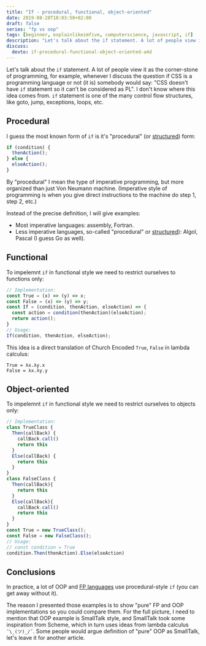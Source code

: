 ```yaml
---
title: "If - procedural, functional, object-oriented"
date: 2019-08-28T18:03:50+02:00
draft: false
series: "fp vs oop"
tags: [beginner, explainlikeimfive, computerscience, javascript, if]
description: "Let's talk about the if statement. A lot of people view it as the corner-stone of programming"
discuss:
  devto: if-procedural-functional-object-oriented-a4d
---
```


Let's talk about the `if` statement. A lot of people view it as the corner-stone of programming, for example, whenever I discuss the question if CSS is a programming language or not (it is) somebody would say: "CSS doesn't have `if` statement so it can't be considered as PL". I don't know where this idea comes from. `if` statement is one of the many control flow structures, like goto, jump, exceptions, loops, etc.

## Procedural

I guess the most known form of `if` is it's "procedural" (or [structured](https://pdfs.semanticscholar.org/013b/f90f472e49c05263b90d9e36f8d2705e7fc7.pdf)) form:

```js
if (condition) {
  thenAction();
} else {
  elseAction();
}
```

By "procedural" I mean the type of imperative programming, but more organized than just Von Neumann machine. (Imperative style of programming is when you give direct instructions to the machine do step 1, step 2, etc.)

Instead of the precise definition, I will give examples:

- Most imperative languages: assembly, Fortran.
- Less imperative languages, so-called "procedural" or [structured](https://pdfs.semanticscholar.org/013b/f90f472e49c05263b90d9e36f8d2705e7fc7.pdf)): Algol, Pascal (I guess Go as well).

## Functional

To impelemnt `if` in functional style we need to restrict ourselves to functions only:

```js
// Implementation:
const True = (x) => (y) => x;
const False = (x) => (y) => y;
const If = (condition, thenAction, elseAction) => {
  const action = condition(thenAction)(elseAction);
  return action();
}
// Usage:
If(condition, thenAction, elseAction);
```

This idea is a direct translation of Church Encoded `True`, `False` in lambda calculus:

```
True = λx.λy.x
False = λx.λy.y
```

## Object-oriented

To impelemnt `if` in functional style we need to restrict ourselves to objects only:

```js
// Implementation:
class TrueClass {
  Then(callBack) {
    callBack.call()
    return this
  }
  Else(callBack) {
    return this
  }
}
class FalseClass {
  Then(callBack){
    return this
  }
  Else(callBack){
    callBack.call()
    return this
  }
}
const True = new TrueClass();
const False = new FalseClass();
// Usage:
// const condition = True
condition.Then(thenAction).Else(elseAction)
```

## Conclusions

In practice, a lot of OOP and [FP languages](https://wiki.haskell.org/If-then-else) use procedural-style `if` (you can get away without it).

The reason I presented those examples is to show "pure" FP and OOP implementations so you could compare them. For the full picture, I need to mention that OOP example is SmallTalk style, and SmallTalk took some inspiration from Scheme, which in turn uses ideas from lambda calculus `¯\_(ツ)_/¯`. Some people would argue definition of "pure" OOP as SmallTalk, let's leave it for another article.
